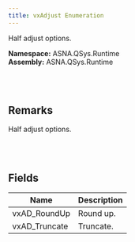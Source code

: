 ```yaml
---
title: vxAdjust Enumeration
---
```


Half adjust options.

**Namespace:** ASNA.QSys.Runtime <br/>
**Assembly:** ASNA.QSys.Runtime

<br>
<br>

## Remarks

Half adjust options.

[//]: # ($$TODO: Complete the Remarks section.)

<br>
<br>

## Fields

| Name | Description
| --- | --- 
| vxAD_RoundUp | Round up.
| vxAD_Truncate | Truncate.

<br>
<br>

